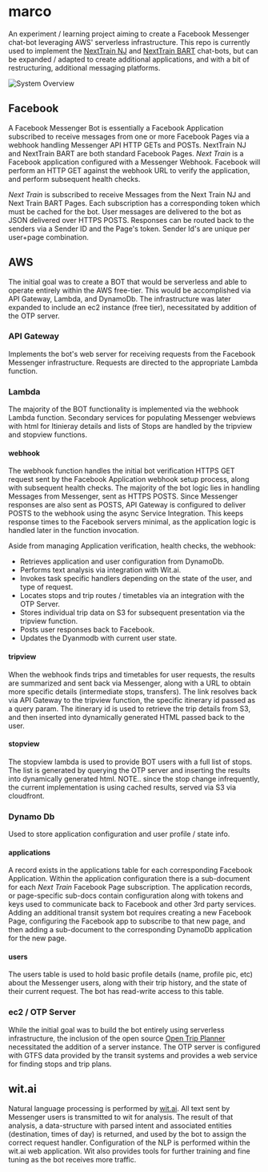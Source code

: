 # marco
An experiment / learning project aiming to create a Facebook Messenger chat-bot leveraging AWS' serverless infrastructure.  This repo is currently used to implement the [NextTrain NJ](https://m.me/554561298060861) and [NextTrain BART](https://m.me/205643263198402) chat-bots, but can be expanded / adapted to create additional applications, and with a bit of restructuring, additional messaging platforms.

![System Overview](/doc/NextTrainNJ_diagram.png?raw=true "NextTrain.. System Overview")


## Facebook

A Facebook Messenger Bot is essentially a Facebook Application subscribed to receive messages from one or more Facebook Pages via a webhook handling Messenger API HTTP GETs and POSTs.   NextTrain NJ and NextTrain BART are both standard Facebook Pages.  *Next Train* is a Facebook application configured with a Messenger Webhook.  Facebook will perform an HTTP GET against the webhook URL to verify the application, and perform subsequent health checks.

*Next Train* is subscribed to receive Messages from the Next Train NJ and Next Train BART Pages.  Each subscription has a corresponding token which must be cached for the bot.  User messages are delivered to the bot as JSON delivered over HTTPS POSTS.  Responses can be routed back to the senders via a Sender ID and the Page's token.  Sender Id's are unique per user+page combination.  

## AWS

The initial goal was to create a BOT that would be serverless and able to operate entirely within the AWS free-tier.  This would be accomplished via API Gateway, Lambda, and DynamoDb.  The infrastructure was later expanded to include an ec2 instance (free tier), necessitated by addition of the OTP server.

### API Gateway

Implements the bot's web server for receiving requests from the Facebook Messenger infrastructure.  Requests are directed to the appropriate Lambda function.

### Lambda

The majority of the BOT functionality is implemented via the webhook Lambda function.  Secondary services for populating Messenger webviews with html for Itinieray details and lists of Stops are handled by the tripview and stopview functions.

#### webhook

The webhook function handles the initial bot verification HTTPS GET request sent by the Facebook Application webhook setup process, along with subsequent health checks.   The majority of the bot logic lies in handling Messages from Messenger, sent as HTTPS POSTS.  Since Messenger responses are also sent as POSTS, API Gateway is configured to deliver POSTS to the webhook using the async Service Integration. This keeps response times to the Facebook servers minimal, as the application logic is handled later in the function invocation.

Aside from managing Application verification, health checks, the webhook:
* Retrieves application and user configuration from DynamoDb.
* Performs text analysis via integration with Wit.ai.
* Invokes task specific handlers depending on the state of the user, and type of request.
* Locates stops and trip routes / timetables via an integration with the OTP Server.
* Stores individual trip data on S3 for subsequent presentation via the tripview function.
* Posts user responses back to Facebook.
* Updates the Dyanmodb with current user state.

#### tripview 

When the webhook finds trips and timetables for user requests, the results are summarized and sent back via Messenger, along with a URL to obtain more specific details (intermediate stops, transfers).  The link resolves back via API Gateway to the tripview function, the specific itinerary id passed as a query param.  The itinerary id is used to retrieve the trip details from S3, and then inserted into dynamically generated HTML passed back to the user.

#### stopview
The stopview lambda is used to provide BOT users with a full list of stops.  The list is generated by querying the OTP server and inserting the results into dynamically generated html.   NOTE.. since the stop change infrequently, the current implementation is using cached results, served via S3 via cloudfront.

### Dynamo Db
Used to store application configuration and user profile / state info.

#### applications
A record exists in the applications table for each corresponding Facebook Application.  Within the application configuration there is a sub-document for each *Next Train* Facebook Page subscription.  The application records, or page-specific sub-docs contain configuration along with tokens and keys used to communicate back to Facebook and other 3rd party services.   Adding an additional transit system bot requires creating a new Facebook Page, configuring the Facebook app to subscribe to that new page, and then adding a sub-document to the corresponding DynamoDb application for the new page.

#### users
The users table is used to hold basic profile details (name, profile pic, etc) about the Messenger users, along with their trip history, and the state of their current request.  The bot has read-write access to this table.

### ec2 / OTP Server
While the initial goal was to build the bot entirely using serverless infrastructure, the inclusion of the open source [Open Trip Planner](http://www.opentripplanner.org/) necessitated the addition of a server instance.  The OTP server is configured with GTFS data provided by the transit systems and provides a web service for finding stops and trip plans.

## wit.ai
Natural language processing is performed by [wit.ai](http://wit.ai).  All text sent by Messenger users is transmitted to wit for analysis.  The result of that analysis, a data-structure with parsed intent and associated entities (destination, times of day) is returned, and used by the bot to assign the correct request handler.  Configuration of the NLP is performed within the wit.ai web application.  Wit also provides tools for further training and fine tuning as the bot receives more traffic.





